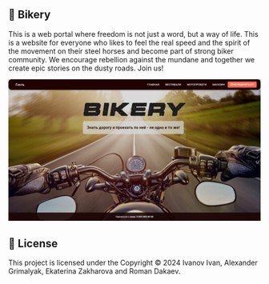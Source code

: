 ## 🚀 Bikery 
This is a web portal where freedom is not just a word, but a way of life. This is a website for everyone who likes to feel the real speed and the spirit of the movement on their steel horses and become part of strong biker community. We encourage rebellion against the mundane and together we create epic stories on the dusty roads. Join us!

![Screenshot](./screenshot.png)

## 📝 License

This project is licensed under the Copyright © 2024 Ivanov Ivan, Alexander Grimalyak, Ekaterina Zakharova and Roman Dakaev.
